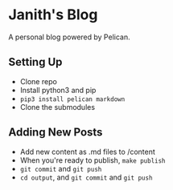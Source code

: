 # Janith's Blog

A personal blog powered by Pelican.

## Setting Up

- Clone repo
- Install python3 and pip
- `pip3 install pelican markdown`
- Clone the submodules

## Adding New Posts

- Add new content as .md files to /content
- When you're ready to publish, `make publish`
- `git commit` and `git push`
- `cd output`, and `git commit` and `git push`
